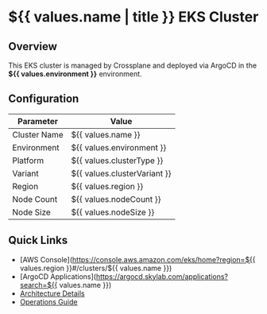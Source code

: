 # ${{ values.name | title }} EKS Cluster

## Overview

This EKS cluster is managed by Crossplane and deployed via ArgoCD in the **${{ values.environment }}** environment.

## Configuration

| Parameter | Value |
|-----------|-------|
| Cluster Name | ${{ values.name }} |
| Environment | ${{ values.environment }} |
| Platform | ${{ values.clusterType }} |
| Variant | ${{ values.clusterVariant }} |
| Region | ${{ values.region }} |
| Node Count | ${{ values.nodeCount }} |
| Node Size | ${{ values.nodeSize }} |

## Quick Links

- [AWS Console](https://console.aws.amazon.com/eks/home?region=${{ values.region }}#/clusters/${{ values.name }})
- [ArgoCD Applications](https://argocd.skylab.com/applications?search=${{ values.name }})
- [Architecture Details](architecture.md)
- [Operations Guide](operations.md)
